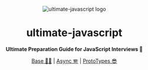 <div align="center">

![ultimate-javascript logo](https://em-content.zobj.net/thumbs/240/apple/325/glowing-star_1f31f.png)

# ultimate-javascript

**Ultimate Preparation Guide for JavaScript Interviews 🌟**

[Base 🏋🏼](./base/README.md) | [Async 🪗](./async/README.md) | [ProtoTypes 😎](./proto-types/README.md)

</div>
